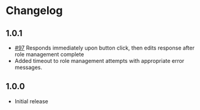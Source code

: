 # Changelog

## 1.0.1
- [#97](https://github.com/PilotsTradeNetwork/ButtonRoleBot/issues/97) Responds immediately upon button click, then edits response after role management complete
- Added timeout to role management attempts with appropriate error messages.

## 1.0.0
- Initial release